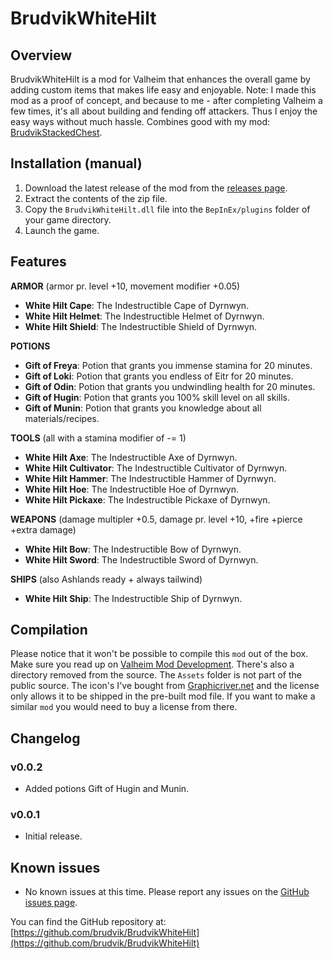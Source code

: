 # BrudvikWhiteHilt

## Overview

BrudvikWhiteHilt is a mod for Valheim that enhances the overall game by adding custom items that makes life easy and enjoyable. Note: I made this mod as a proof of concept, and because to me - after completing Valheim a few times, it's all about building and fending off attackers. Thus I enjoy the easy ways without much hassle. Combines good with my mod: [BrudvikStackedChest](https://github.com/brudvik/BrudvikStackedChest).

## Installation (manual)

1. Download the latest release of the mod from the [releases page](https://github.com/brudvik/BrudvikWhiteHilt/releases).
2. Extract the contents of the zip file.
3. Copy the `BrudvikWhiteHilt.dll` file into the `BepInEx/plugins` folder of your game directory.
4. Launch the game.

## Features

**ARMOR** (armor pr. level +10, movement modifier +0.05)
- **White Hilt Cape**: The Indestructible Cape of Dyrnwyn.
- **White Hilt Helmet**: The Indestructible Helmet of Dyrnwyn.
- **White Hilt Shield**: The Indestructible Shield of Dyrnwyn.

**POTIONS**
- **Gift of Freya**: Potion that grants you immense stamina for 20 minutes.
- **Gift of Loki**: Potion that grants you endless of Eitr for 20 minutes.
- **Gift of Odin**: Potion that grants you undwindling health for 20 minutes. 
- **Gift of Hugin**: Potion that grants you 100% skill level on all skills.
- **Gift of Munin**: Potion that grants you knowledge about all materials/recipes.

**TOOLS** (all with a stamina modifier of -= 1)
- **White Hilt Axe**: The Indestructible Axe of Dyrnwyn.
- **White Hilt Cultivator**: The Indestructible Cultivator of Dyrnwyn.
- **White Hilt Hammer**: The Indestructible Hammer of Dyrnwyn.
- **White Hilt Hoe**: The Indestructible Hoe of Dyrnwyn.
- **White Hilt Pickaxe**: The Indestructible Pickaxe of Dyrnwyn.

**WEAPONS** (damage multipler +0.5, damage pr. level +10, +fire +pierce +extra damage)
- **White Hilt Bow**: The Indestructible Bow of Dyrnwyn.
- **White Hilt Sword**: The Indestructible Sword of Dyrnwyn.

**SHIPS** (also Ashlands ready + always tailwind)
- **White Hilt Ship**: The Indestructible Ship of Dyrnwyn.

## Compilation

Please notice that it won't be possible to compile this `mod` out of the box. Make sure you read up on [Valheim Mod Development](https://github.com/Valheim-Modding/JotunnModStub).
There's also a directory removed from the source. The `Assets` folder is not part of the public source. The icon's I've bought from [Graphicriver.net](https://graphicriver.net/item/rpg-potion-icons/24972053) and
the license only allows it to be shipped in the pre-built mod file. If you want to make a similar `mod` you would need to buy a license from there.

## Changelog

### v0.0.2

- Added potions Gift of Hugin and Munin.

### v0.0.1

- Initial release.

## Known issues

- No known issues at this time. Please report any issues on the [GitHub issues page](https://github.com/brudvik/BrudvikWhiteHilt/issues).

You can find the GitHub repository at: [https://github.com/brudvik/BrudvikWhiteHilt](https://github.com/brudvik/BrudvikWhiteHilt)
